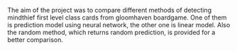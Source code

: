 The aim of the project was to compare different methods of detecting mindthief first level class cards from gloomhaven boardgame. One of them is prediction model using neural network, the other one is linear model. Also the random method, which returns random prediction, is provided for a better comparison.
